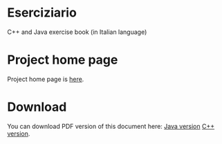 # Eserciziario
C++ and Java exercise book (in Italian language)

# Project home page
Project home page is [here](http://esercizicpp.sourceforge.net).

# Download

You can download PDF version of this document here: [Java version](https://sourceforge.net/projects/esercizicpp/files/esercizijava) [C++ version](https://sourceforge.net/projects/esercizicpp/files/esercizicpp).
